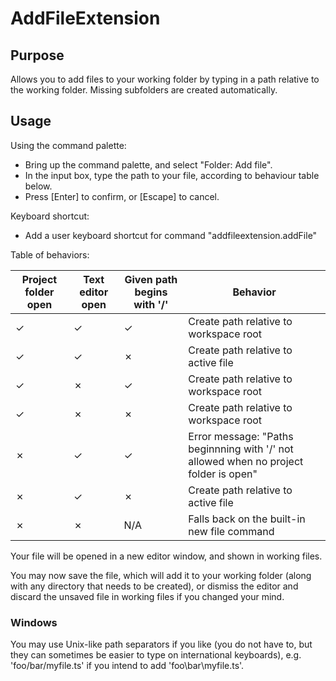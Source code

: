 # AddFileExtension
## Purpose
Allows you to add files to your working folder by typing in a path relative to the working folder.
Missing subfolders are created automatically.
## Usage

Using the command palette:

* Bring up the command palette, and select "Folder: Add file".
* In the input box, type the path to your file, according to behaviour table below.
* Press [Enter] to confirm, or [Escape] to cancel.

Keyboard shortcut:

* Add a user keyboard shortcut for command "addfileextension.addFile"

Table of behaviors:

Project folder open | Text editor open | Given path begins with '/' | Behavior
---|----|----|----
✓ | ✓ | ✓ | Create path relative to workspace root
✓ | ✓ | ✗ | Create path relative to active file
✓ | ✗ | ✓ | Create path relative to workspace root
✓ | ✗ | ✗ | Create path relative to workspace root
✗ | ✓ | ✓ | Error message: "Paths beginnning with '/' not allowed when no project folder is open"
✗ | ✓ | ✗ | Create path relative to active file
✗ | ✗ | N/A | Falls back on the built-in new file command

Your file will be opened in a new editor window, and shown in working files.

You may now save the file, which will add it to your working folder (along with any directory that needs to be created), or dismiss the editor and discard the unsaved file in working files if you changed your mind.

### Windows

You may use Unix-like path separators if you like (you do not have to, but they can sometimes be easier to type on international keyboards), e.g. 'foo/bar/myfile.ts' if you intend to add 'foo\bar\myfile.ts'.
